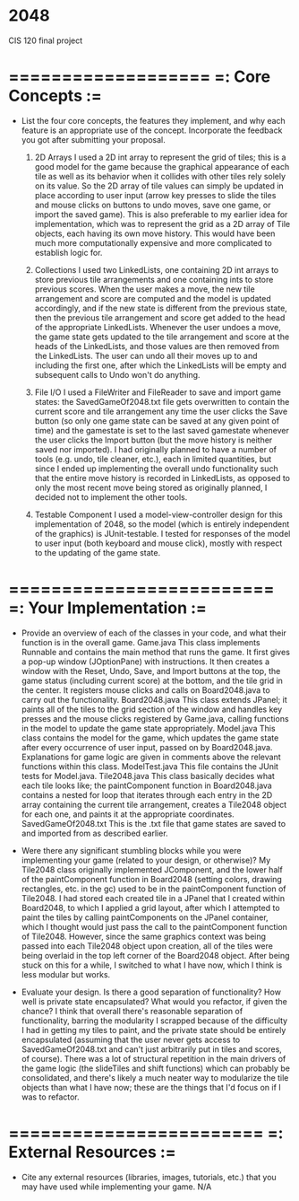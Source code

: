 # 2048
CIS 120 final project

===================
=: Core Concepts :=
===================

- List the four core concepts, the features they implement, and why each feature
  is an appropriate use of the concept. Incorporate the feedback you got after
  submitting your proposal.

  1. 2D Arrays
  		I used a 2D int array to represent the grid of tiles; this is a good model
  		for the game because the graphical appearance of each tile as well as its
  		behavior when it collides with other tiles rely solely on its value. So the 
  		2D array of tile values can simply be updated in place according to user 
  		input (arrow key presses to slide the tiles and mouse clicks on buttons to 
  		undo moves, save one game, or import the saved game). This is also preferable 
  		to my earlier idea for implementation, which was to represent the grid as a 
  		2D array of Tile objects, each having its own move history. This would have 
  		been much more computationally expensive and more complicated to establish 
  		logic for. 

  2. Collections
  		I used two LinkedLists, one containing 2D int arrays to store previous tile 
  		arrangements and one containing ints to store previous scores. When the user 
  		makes a move, the new tile arrangement and score are computed and the model
  		is updated accordingly, and if the new state is different from the previous 
  		state, then the previous tile arrangement and score get added to the head of 
  		the appropriate LinkedLists. Whenever the user undoes a move, the game state 
  		gets updated to the tile arrangement and score at the heads of the LinkedLists, 
  		and those values are then removed from the LinkedLists. The user can undo all 
  		their moves up to and including the first one, after which the LinkedLists 
  		will be empty and subsequent calls to Undo won't do anything.
  		
  3. File I/O
  		I used a FileWriter and FileReader to save and import game states: the 
  		SavedGameOf2048.txt file gets overwritten to contain the current score and 
  		tile arrangement any time the user clicks the Save button (so only one game 
  		state can be saved at any given point of time) and the gamestate is set to 
  		the last saved gamestate whenever the user clicks the Import button (but the 
  		move history is neither saved nor imported). I had originally planned to have 
  		a number of tools (e.g. undo, tile cleaner, etc.), each in limited quantities, 
  		but since I ended up implementing the overall undo functionality such that the 
  		entire move history is recorded in LinkedLists, as opposed to only the most 
  		recent move being stored as originally planned, I decided not to implement 
  		the other tools.

  4. Testable Component
  		I used a model-view-controller design for this implementation of 2048, so the
  		model (which is entirely independent of the graphics) is JUnit-testable. I 
  		tested for responses of the model to user input (both keyboard and mouse click), 
  		mostly with respect to the updating of the game state.

=========================
=: Your Implementation :=
=========================

- Provide an overview of each of the classes in your code, and what their
  function is in the overall game.
  	Game.java
  		This class implements Runnable and contains the main method that runs the 
  		game. It first gives a pop-up window (JOptionPane) with instructions. It 
  		then creates a window with the Reset, Undo, Save, and Import buttons at the 
  		top, the game status (including current score) at the bottom, and the tile 
  		grid in the center. It registers mouse clicks and calls on Board2048.java to 
  		carry out the functionality.
  	Board2048.java
  		This class extends JPanel; it paints all of the tiles to the grid section of 
  		the window and handles key presses and the mouse clicks registered by 
  		Game.java, calling functions in the model to update the game state 
  		appropriately.
  	Model.java
  		This class contains the model for the game, which updates the game state after 
  		every occurrence of user input, passed on by Board2048.java. Explanations for 
  		game logic are given in comments above the relevant functions within this class.
  	ModelTest.java
  		This file contains the JUnit tests for Model.java.
  	Tile2048.java
  		This class basically decides what each tile looks like; the paintComponent 
  		function in Board2048.java contains a nested for loop that iterates through each 
  		entry in the 2D array containing the current tile arrangement, creates a 
  		Tile2048 object for each one, and paints it at the appropriate coordinates.
  	SavedGameOf2048.txt
		This is the .txt file that game states are saved to and imported from as 
		described earlier.

- Were there any significant stumbling blocks while you were implementing your
  game (related to your design, or otherwise)?
    My Tile2048 class originally implemented JComponent, and the lower half of the 
    paintComponent function in Board2048 (setting colors, drawing rectangles, etc. in 
    the gc) used to be in the paintComponent function of Tile2048. I had stored each 
    created tile in a JPanel that I created within Board2048, to which I applied a grid 
    layout, after which I attempted to paint the tiles by calling paintComponents on the 
    JPanel container, which I thought would just pass the call to the paintComponent 
    function of Tile2048. However, since the same graphics context was being passed into 
    each Tile2048 object upon creation, all of the tiles were being overlaid in the top 
    left corner of the Board2048 object. After being stuck on this for a while, I switched 
    to what I have now, which I think is less modular but works.

- Evaluate your design. Is there a good separation of functionality? How well is
  private state encapsulated? What would you refactor, if given the chance?
    I think that overall there's reasonable separation of functionality, barring the 
    modularity I scrapped because of the difficulty I had in getting my tiles to paint, 
    and the private state should be entirely encapsulated (assuming that the user never 
    gets access to SavedGameOf2048.txt and can't just arbitrarily put in tiles and scores, 
    of course). There was a lot of structural repetition in the main drivers of the game 
    logic (the slideTiles and shift functions) which can probably be consolidated, and 
    there's likely a much neater way to modularize the tile objects than what I have now; 
    these are the things that I'd focus on if I was to refactor.


========================
=: External Resources :=
========================

- Cite any external resources (libraries, images, tutorials, etc.) that you may
  have used while implementing your game.
	  N/A

